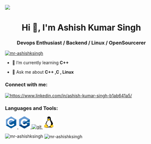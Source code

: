 ![ ](https://github.com/Mr-AshishKSingh/Mr-AshishKSingh/blob/main/ezgif.com-video-to-gif%20(1).gif)


<h1 align="center">Hi 👋, I'm Ashish Kumar Singh</h1>
<h3 align="center">Devops Enthusiast / Backend / Linux / OpenSourcerer</h3>

<p align="left"> <a href="https://github.com/ryo-ma/github-profile-trophy"><img src="https://github-profile-trophy.vercel.app/?username=mr-ashishksingh" alt="mr-ashishksingh" /></a> </p>

- 🌱 I’m currently learning **C++**

- 💬 Ask me about **C++ ,C , Linux**

<h3 align="left">Connect with me:</h3>
<p align="left">
<a href="https://linkedin.com/in/https://www.linkedin.com/in/ashish-kumar-singh-b1ab641a5/" target="blank"><img align="center" src="https://raw.githubusercontent.com/rahuldkjain/github-profile-readme-generator/master/src/images/icons/Social/linked-in-alt.svg" alt="https://www.linkedin.com/in/ashish-kumar-singh-b1ab641a5/" height="30" width="40" /></a>
</p>

<h3 align="left">Languages and Tools:</h3>
<p align="left"> <a href="https://www.cprogramming.com/" target="_blank" rel="noreferrer"> <img src="https://raw.githubusercontent.com/devicons/devicon/master/icons/c/c-original.svg" alt="c" width="40" height="40"/> </a> <a href="https://www.w3schools.com/cpp/" target="_blank" rel="noreferrer"> <img src="https://raw.githubusercontent.com/devicons/devicon/master/icons/cplusplus/cplusplus-original.svg" alt="cplusplus" width="40" height="40"/> </a> <a href="https://git-scm.com/" target="_blank" rel="noreferrer"> <img src="https://www.vectorlogo.zone/logos/git-scm/git-scm-icon.svg" alt="git" width="40" height="40"/> </a> <a href="https://www.linux.org/" target="_blank" rel="noreferrer"> <img src="https://raw.githubusercontent.com/devicons/devicon/master/icons/linux/linux-original.svg" alt="linux" width="40" height="40"/> </a> </p>

<p><img align="left" src="https://github-readme-stats.vercel.app/api/top-langs?username=mr-ashishksingh&show_icons=true&locale=en&layout=compact" alt="mr-ashishksingh" /></p>

<p>&nbsp;<img align="center" src="https://github-readme-stats.vercel.app/api?username=mr-ashishksingh&show_icons=true&locale=en" alt="mr-ashishksingh" /></p>

